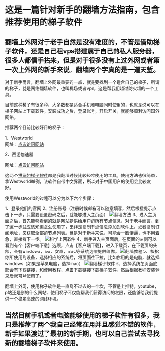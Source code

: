 # 这是一篇针对新手的翻墙方法指南，包含推荐使用的梯子软件

## 翻墙上外网对于老手自然是没有难度的，不管是借助梯子软件，还是自己租vps搭建属于自己的私人服务器，很多人都信手拈来，但是对于很多没有上过外网或者第一次上外网的新手来说，翻墙两个字真的是一道天堑。

对于新手而言，翻墙上外网最重要的一点，就是要找到一个适合自己的梯子，所谓的梯子，就是网络翻墙软件，也叫机场或者vpn，这是帮我们越过防火墙的一个工具。

目前这种梯子有很多种，大多数都是适合手机和电脑同时使用的，也就是说可以在梯子网站上下载软件，安装成功之后，登录账号，开启开关，就能够顺利访问国外网络。

推荐两个目前比较好用的梯子：

1、Westworld  
网址：[点击访问网站](https://xbsj4621.fun/i/ask098)

2、西游加速器

网址：[点击访问网站](https://xiyoujisu.com)

这两个[推荐的梯子软件](http://react-china.org/t/topic/38048)都是我翻墙时候比较经常使用的工具，使用方法也很简单，拿Westworld举例，该软件自带中文界面，所以对于中国用户的使用会比较友好。

使用Westworld的过程可以分为以下六个步骤：

1、登录他们的官网
2、注册账号（注册时候邮箱可以随意填写，然后根据提示点击下一步，只需要设置密码之后，就能够进入主页面）
![翻墙方法](image/1.png)
3、进入主页面之后，首先能够看到的就是网站提供给用户的所有节点信息，对于老手而言，到了这一步就应该知道怎么使用了，无非是复制节点信息添加到软件上，或者复制订阅地址，来获取全部的节点列表。但是对于新手来说，可能会一脸懵逼，也不用着急，直接看下一步。
![科学上网软件](image/2.png)
4、新手进入主页面后，在页面的左侧可以看到有个【客户端下载】选项，点击【客户端下载】，进入下载页，在下载页的头部，会有windows，ios，安卓，mac等系统选择提供给你。
![翻墙教程](image/3.png)
5、根据你所使用的设备，选择相应的系统后，将页面往下拉，比如你用的是电脑，就选择windows（如果是苹果电脑，选择mac）
![翻墙梯子软件](image/4.png)
6、选择系统在页面底部会有下载链接，和使用教程，点击下载链接下载梯子软件，然后根据教程安装登录后就可以使用了。

翻墙上外网，使用梯子软件是一直绕不过去的一个坎，不管是上推特，youtube，p站还是别的什么网站，使用梯子不仅能帮我们获得访问的权限，还能够给我们提供一个稳定高速的网络环境。

## 当然目前手机或者电脑能够使用的梯子软件有很多，我只是推荐了两个我自己经常在用并且感觉不错的软件，新手如果渡过了最初的新手期，也可以自己尝试去寻找新的翻墙梯子软件来使用。
